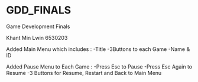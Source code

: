# GDD_FINALS
Game Development Finals

Khant Min Lwin 6530203

Added Main Menu which includes : 
    -Title
    -3Buttons to each Game
    -Name & ID

Added Pause Menu to Each Game :
    -Press Esc to Pause
    -Press Esc Again to Resume
    -3 Buttons for Resume, Restart and Back to Main Menu
